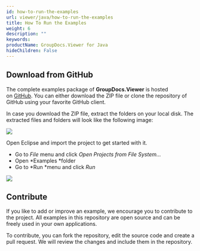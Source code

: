 ```yaml
---
id: how-to-run-the-examples
url: viewer/java/how-to-run-the-examples
title: How To Run the Examples
weight: 6
description: ""
keywords: 
productName: GroupDocs.Viewer for Java
hideChildren: False
---
```

  

## Download from GitHub

The complete examples package of **GroupDocs.Viewer** is hosted on [GitHub](https://github.com/groupdocs-viewer/GroupDocs.Viewer-for-Java). You can either download the ZIP file or clone the repository of GitHub using your favorite GitHub client.

In case you download the ZIP file, extract the folders on your local disk. The extracted files and folders will look like the following image:

![](viewer-java/images/how-to-run-the-examples.png)

Open Eclipse and import the project to get started with it.

*   Go to *File* menu and click *Open Projects from File System...*
*   Open *Examples *folder
*   Go to *Run *menu and click *Run*

![](viewer-java/images/how-to-run-the-examples_1.png)

## Contribute

If you like to add or improve an example, we encourage you to contribute to the project. All examples in this repository are open source and can be freely used in your own applications.

To contribute, you can fork the repository, edit the source code and create a pull request. We will review the changes and include them in the repository.
